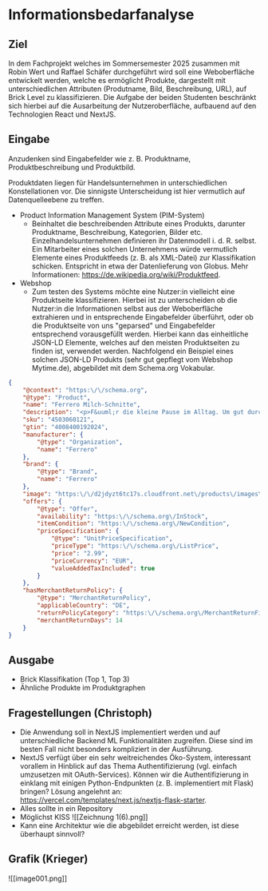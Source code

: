 # Informationsbedarfanalyse

## Ziel

In dem Fachprojekt welches im Sommersemester 2025 zusammen mit Robin Wert und Raffael Schäfer durchgeführt wird soll eine Weboberfläche entwickelt werden, welche es ermöglicht Produkte, dargestellt mit unterschiedlichen Attributen (Produtname, Bild, Beschreibung, URL), auf Brick Level zu klassifizieren. Die Aufgabe der beiden Studenten beschränkt sich hierbei auf die Ausarbeitung der Nutzeroberfläche, aufbauend auf den Technologien React und NextJS.

## Eingabe

Anzudenken sind Eingabefelder wie z. B. Produktname, Produktbeschreibung und Produktbild.

Produktdaten liegen für Handelsunternehmen in unterschiedlichen Konstellationen vor. Die sinnigste Unterscheidung ist hier vermutlich auf Datenquelleebene zu treffen.

- Product Information Management System (PIM-System)
	- Beinhaltet die beschreibenden Attribute eines Produkts, darunter Produktname, Beschreibung, Kategorien, Bilder etc. Einzelhandelsunternehmen definieren ihr Datenmodell i. d. R. selbst. Ein Mitarbeiter eines solchen Unternehmens würde vermutlich Elemente eines Produktfeeds (z. B. als XML-Datei) zur Klassifikation schicken. Entspricht in etwa der Datenlieferung von Globus. Mehr Informationen: https://de.wikipedia.org/wiki/Produktfeed. 
- Webshop
	- Zum testen des Systems möchte eine Nutzer:in vielleicht eine Produktseite klassifizieren. Hierbei ist zu unterscheiden ob die Nutzer:in die Informationen selbst aus der Weboberfläche extrahieren und in entsprechende Eingabefelder überführt, oder ob die Produktseite von uns "geparsed" und Eingabefelder entsprechend vorausgefüllt werden. Hierbei kann das einheitliche JSON-LD Elemente, welches auf den meisten Produktseiten zu finden ist, verwendet werden. Nachfolgend ein Beispiel eines solchen JSON-LD Produkts (sehr gut gepflegt vom Webshop Mytime.de), abgebildet mit dem Schema.org Vokabular.

```json
{
    "@context": "https:\/\/schema.org",
    "@type": "Product",
    "name": "Ferrero Milch-Schnitte",
    "description": "<p>F&uuml;r die kleine Pause im Alltag. Um gut durch den Tag zu kommen, sollte man sich ab und zu eine kleine Pause g&ouml;nnen. Mit der Familienpackung haben Sie immer einen frischen Snack im K&uuml;hlschrank.<\/p>\n<p>Ohne k&uuml;nstliche Farbstoffe, ohne Zusatz von Alkohol und Konservierungsstoffen.<\/p>",
    "sku": "4503060121",
    "gtin": "4008400192024",
    "manufacturer": {
        "@type": "Organization",
        "name": "Ferrero"
    },
    "brand": {
        "@type": "Brand",
        "name": "Ferrero"
    },
    "image": "https:\/\/d2jdyzt6tc17s.cloudfront.net\/products\/images\/4503060121_4008400191423_01.jpg.jpg",
    "offers": {
        "@type": "Offer",
        "availability": "https:\/\/schema.org\/InStock",
        "itemCondition": "https:\/\/schema.org\/NewCondition",
        "priceSpecification": {
            "@type": "UnitPriceSpecification",
            "priceType": "https:\/\/schema.org\/ListPrice",
            "price": "2.99",
            "priceCurrency": "EUR",
            "valueAddedTaxIncluded": true
        }
    },
    "hasMerchantReturnPolicy": {
        "@type": "MerchantReturnPolicy",
        "applicableCountry": "DE",
        "returnPolicyCategory": "https:\/\/schema.org\/MerchantReturnFiniteReturnWindow",
        "merchantReturnDays": 14
    }
}
```

## Ausgabe

- Brick Klassifikation (Top 1, Top 3)
- Ähnliche Produkte im Produktgraphen

## Fragestellungen (Christoph)

- Die Anwendung soll in NextJS implementiert werden und auf unterschiedliche Backend ML Funktionalitäten zugreifen. Diese sind im besten Fall nicht besonders kompliziert in der Ausführung. 
- NextJS verfügt über ein sehr weitreichendes Öko-System, interessant vorallem in Hinblick auf das Thema Authentifizierung (vgl. einfach umzusetzen mit OAuth-Services). Können wir die Authentifizierung in einklang mit einigen Python-Endpunkten (z. B. implementiert mit Flask) bringen? Lösung angelehnt an: https://vercel.com/templates/next.js/nextjs-flask-starter.
- Alles sollte in ein Repository 
- Möglichst KISS
![[Zeichnung 1(6).png]]
- Kann eine Architektur wie die abgebildet erreicht werden, ist diese überhaupt sinnvoll?

## Grafik (Krieger)
![[image001.png]]